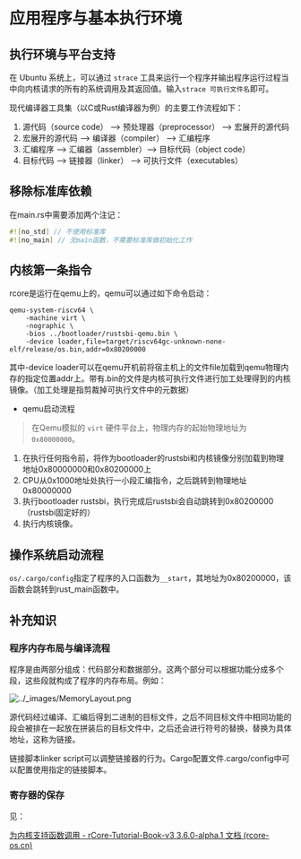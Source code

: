 # 应用程序与基本执行环境

## 执行环境与平台支持

在 Ubuntu 系统上，可以通过 `strace` 工具来运行一个程序并输出程序运行过程当中向内核请求的所有的系统调用及其返回值。输入`strace 可执行文件名`即可。

现代编译器工具集（以C或Rust编译器为例）的主要工作流程如下：

1. 源代码（source code） –> 预处理器（preprocessor） –> 宏展开的源代码
2. 宏展开的源代码 –> 编译器（compiler） –> 汇编程序
3. 汇编程序 –> 汇编器（assembler）–> 目标代码（object code）
4. 目标代码 –> 链接器（linker） –> 可执行文件（executables）

## 移除标准库依赖

在main.rs中需要添加两个注记：

```rust
#![no_std] // 不使用标准库
#![no_main] // 无main函数，不需要标准库做初始化工作
```

## 内核第一条指令

rcore是运行在qemu上的，qemu可以通过如下命令启动：

```
qemu-system-riscv64 \
    -machine virt \
    -nographic \
    -bios ../bootloader/rustsbi-qemu.bin \
    -device loader,file=target/riscv64gc-unknown-none-elf/release/os.bin,addr=0x80200000
```

其中-device loader可以在qemu开机前将宿主机上的文件file加载到qemu物理内存的指定位置addr上。带有.bin的文件是内核可执行文件进行加工处理得到的内核镜像。（加工处理是指剪裁掉可执行文件中的元数据）

* qemu启动流程

> 在Qemu模拟的 `virt` 硬件平台上，物理内存的起始物理地址为 `0x80000000`。

1. 在执行任何指令前，将作为bootloader的rustsbi和内核镜像分别加载到物理地址0x80000000和0x80200000上
2. CPU从0x1000地址处执行一小段汇编指令，之后跳转到物理地址0x80000000
3. 执行bootloader rustsbi，执行完成后rustsbi会自动跳转到0x80200000（rustsbi固定好的）
4. 执行内核镜像。

## 操作系统启动流程

`os/.cargo/config`指定了程序的入口函数为`__start`，其地址为0x80200000，该函数会跳转到rust_main函数中。

## 补充知识

### 程序内存布局与编译流程

程序是由两部分组成：代码部分和数据部分。这两个部分可以根据功能分成多个段，这些段就构成了程序的内存布局。例如：

![../_images/MemoryLayout.png](https://mdpics4lgw.oss-cn-beijing.aliyuncs.com/aliyun/202308191908677.png)

源代码经过编译、汇编后得到二进制的目标文件，之后不同目标文件中相同功能的段会被排在一起放在拼装后的目标文件中，之后还会进行符号的替换，替换为具体地址，这称为链接。

链接脚本linker script可以调整链接器的行为。Cargo配置文件.cargo/config中可以配置使用指定的链接脚本。

### 寄存器的保存

见：

[为内核支持函数调用 - rCore-Tutorial-Book-v3 3.6.0-alpha.1 文档 (rcore-os.cn)](http://rcore-os.cn/rCore-Tutorial-Book-v3/chapter1/5support-func-call.html)